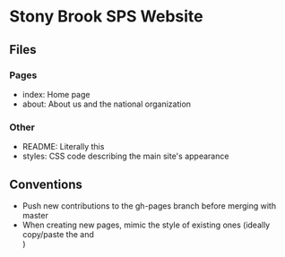 # Stony Brook SPS Website

## Files

### Pages <HTML5>
- index: Home page
- about: About us and the national organization

### Other
- README: Literally this
- styles: CSS code describing the main site's appearance

## Conventions

- Push new contributions to the gh-pages branch before merging with master
- When creating new pages, mimic the style of existing ones (ideally copy/paste the <head> and <nav>)




